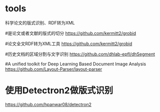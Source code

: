 # tools
科学论文的版式识别、RDF转为XML

#是论文或者文献的版式的切分
https://github.com/kermitt2/grobid

#论文全文RDF转为XML工具
https://github.com/kermitt2/grobid

#历史文档的区域分割与文字识别
https://github.com/dhlab-epfl/dhSegment


#A unified toolkit for Deep Learning Based Document Image Analysis
https://github.com/Layout-Parser/layout-parser

# 使用Detectron2做版式识别
https://github.com/hpanwar08/detectron2
